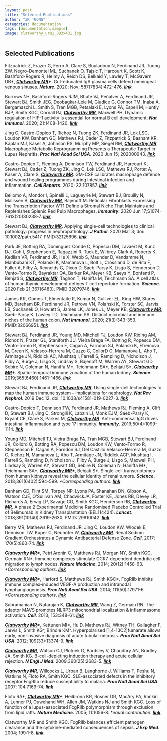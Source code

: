 ```yaml
---
layout: post
title: "Selected Publications"
author: "ZK TUONG"
categories: documentation
tags: [documentation,sample]
image: clatworthy_uru1_883x431.jpg
---
```


## Selected Publications

Fitzpatrick Z, Frazer G, Ferro A, Clare S, Bouladoux N, Ferdinand JR, Tuong ZW, Negro-Demontel ML, Suchanek O, Tajsic T, Harcourt K, Scott K, Bashford-Rogers R, Helmy A, Reich DS, Belkaid Y, Lawley T, McGavern DB\*, ***<u>Clatworthy MR</u>\****. Gut-educated IgA plasma cells defend meningeal venous sinuses. ***Nature***. 2020; Nov; 587(7834):472-476. [***link***](https://www.nature.com/articles/s41586-020-2886-4)

Burrows N\*, Bashford-Rogers RJM, Bhute VJ, Peñalver A, Ferdinand JR, Stewart BJ, Smith JEG, Deobagkar-Lele M, Giudice G, Connor TM, Inaba A, Bergamaschi L, Smith S, Tran MGB, Petsalaki E, Lyons PA, Espeli M, Huntly BJP, Smith KGC, Cornall RJ, ***<u>Clatworthy MR</u>***, Maxwell PH. Dynamic regulation of HIF-1 activity is essential for normal B cell development. ***Nat Immunol***. 2020; 21:1408–1420. [***link***](https://www.nature.com/articles/s41590-020-0772-8?proof=t)

Jing C, Castro-Dopico T, Richoz N, Tuong ZK, Ferdinand JR, Lok LSC, Loudon KW, Banham GD, Mathews RJ, Cader Z, Fitzpatrick S, Bashant KR, Kaplan MJ, Kaser A, Johnson RS, Murphy MP, Siegel RM, ***<u>Clatworthy MR</u>***. Macrophage Metabolic Reprogramming Presents a Therapeutic Target in Lupus Nephritis. ***Proc Natl Acad Sci USA***. 2020 Jun 15; 202000943. [***link***](https://www.pnas.org/content/117/26/15160)

Castro-Dopico T, Fleming A, Dennison TW, Ferdinand JR, Harcourt K, Stewart BJ, Cader Z, Tuong ZK, Jing C, Lok LSC, Mathews RJ, Portet A, Kaser A, Clare S, ***<u>Clatworthy MR</u>***. GM-CSF calibrates macrophage defence and wound healing programmes during intestinal infection and inflammation. ***Cell Reports***. 2020; 32:107857. [***link***](https://www.ncbi.nlm.nih.gov/pmc/articles/PMC7351110/)

Bellomo A, Mondor I, Spinelli L, Lagueyrie M, Stewart BJ, Brouilly N, Malissen B, ***<u>Clatworthy MR</u>***, Bajénoff M. Reticular Fibroblasts Expressing the Transcription Factor WT1 Define a Stromal Niche That Maintains and Replenishes Splenic Red Pulp Macrophages. ***Immunity***. 2020 Jun 17;S1074-7613(20)30238-7. [***link***](https://www.sciencedirect.com/science/article/pii/S1074761320302387)

Stewart BJ, ***<u>Clatworthy MR</u>***. Applying single-cell technologies to clinical pathology: progress in nephropathology. ***J Pathol***. 2020 Mar 3; doi: 10.1002/path.5417. PMID:32125696. [***link***](https://onlinelibrary.wiley.com/doi/abs/10.1002/path.5417)

Park JE, Botting RA, Domínguez Conde C, Popescu DM, Lavaert M, Kunz DJ, Goh I, Stephenson E, Ragazzini R, Tuck E, Wilbrey-Clark A, Roberts K, Kedlian VR, Ferdinand JR, He X, Webb S, Maunder D, Vandamme N, Mahbubani KT, Polanski K, Mamanova L, Bolt L, Crossland D, de Rita F, Fuller A, Filby A, Reynolds G, Dixon D, Saeb-Parsy K, Lisgo S, Henderson D, Vento-Tormo R, Bayraktar OA, Barker RA, Meyer KB, Saeys Y, Bonfanti P, Behjati S, ***<u>Clatworthy MR</u>***, Taghon T, Haniffa M, Teichmann SA. A cell atlas of human thymic development defines T cell repertoire formation. ***Science***. 2020 Feb 21;367(6480). PMID:32079746. [***link***](https://science.sciencemag.org/content/367/6480/eaay3224)

James KR, Gomes T, Elmentaite R, Kumar N, Gulliver EL, King HW, Stares MD, Bareham BR, Ferdinand JR, Petrova VN, Polański K, Forster SC, Jarvis LB, Suchanek O, Howlett S, James LK, Jones JL, Meyer KB, ***<u>Clatworthy MR</u>***, Saeb-Parsy K, Lawley TD, Teichmann SA. Distinct microbial and immune niches of the human colon. ***Nat Immunol***. 2020; 21(3):343-353. PMID:32066951. [***link***](https://www.nature.com/articles/s41590-020-0602-z)

Stewart BJ, Ferdinand JR, Young MD, Mitchell TJ, Loudon KW, Riding AM, Richoz N, Frazer GL, Staniforth JU, Vieira Braga FA, Botting R, Popescu DM, Vento-Tormo R, Stephenson E, Cagan A, Farndon SJ, Polanski K, Efremova M, Green K, Velasco-Herrera M, Guzzo C, CollorD G, Mamanova L, Aho T, Armitage JN, Riddick AC, Mushtaq I, Farrell S, Rampling D, Nicholson J, Filby A, Burge J, Lisgo S, Lindsay S, Bajenoff M, Warren AY, Stewart GD, Sebire N, Coleman N, Haniffa M\*, Teichmann SA\*, Behjati S\*, ***<u>Clatworthy MR</u>\****. Spatio-temporal immune zonation of the human kidney.  ***Science***. 2019;365(6460):1461-1466. [***link***](https://science.sciencemag.org/content/365/6460/1461)

Stewart BJ, Ferdinand JR, ***<u>Clatworthy MR</u>***. Using single-cell technologies to map the human immune system – implications for nephrology. ***Nat Rev Nephrol***. 2019 Dec 12. doi: 10.1038/s41581-019-0227-3. [***link***](https://www.nature.com/articles/s41581-019-0227-3)

Castro-Dopico T, Dennison TW, Ferdinand JR, Mathews RJ, Fleming A, Clift D, Stewart BJ, Jing C, Strongili K, Labzin LI, Monk EJM, Saeb-Parsy K, Bryant CE, Clare S, Parkes M, ***<u>Clatworthy MR</u>***. Anti-commensal IgG drives intestinal inflammation and type 17 immunity. ***Immunity***. 2019;50(4):1099-1114. [***link***](https://www.ncbi.nlm.nih.gov/pmc/articles/PMC6477154/)

Young MD, Mitchell TJ, Vieira Braga FA, Tran MGB, Stewart BJ, Ferdinand JR, Collord G, Botting RA, Popescu DM, Loudon KW, Vento-Tormo R, Stephenson E, Cagan A, Farndon SJ, Del Castillo Velasco-Herrera M, Guzzo C, Richoz N, Mamanova L, Aho T, Armitage JN, Riddick ACP, Mushtaq I, Farrell S, Rampling D, Nicholson J, Filby A, Burge J, Lisgo S, Maxwell PH, Lindsay S, Warren AY, Stewart GD, Sebire N, Coleman N, Haniffa M\*, Teichmann SA\*, ***<u>Clatworthy MR</u>\****, Behjati S\*. Single-cell transcriptomes from human kidneys reveal the cellular identity of renal tumors. ***Science***. 2018;361(6402):594-599. *\*Corresponding authors*. [***link***](https://science.sciencemag.org/content/361/6402/594) 

Banham GD, Flint SM, Torpey NP, Lyons PA, Shanahan DN, Gibson A, Watson CJE, O’Sullivan AM, ChadwickJA, Foster KE, Jones RB, Devey LR, Richards A, Erwig LP, Savage CO, Smith KGC, Henderson RB, ***<u>Clatworthy MR</u>***. A phase 2 Experimental Medicine Randomised Placebo Controlled Trial of Belimumab in Kidney Transplantation (BEL114424). ***Lancet***. 2018;391(10140):2619-2630. PMID: 29910042. [***link***](https://pubmed.ncbi.nlm.nih.gov/29910042/)

Berry MR, Mathews RJ, Ferdinand JR, Jing C, Loudon KW, Wlodek E, Dennison TW, Kuper C, Neuhofer W, ***<u>Clatworthy MR</u>***. Renal Sodium Gradient Orchestrates a Dynamic Antibacterial Defense Zone. ***Cell***. 2017; 170(5):860-74. [***link***](https://www.sciencedirect.com/science/article/pii/S0092867417308292)

***<u>Clatworthy MR</u>\****, Petri Aronin C, Matthews RJ, Morgan NY, Smith KGC, Germain RN\*. Immune complexes stimulate CCR7-dependent dendritic cell migration to lymph nodes. ***Nature Medicine***. 2014; 20(12):1458-63. *\*Corresponding authors*. [***link***](https://www.nature.com/articles/nm.3709) 

***<u>Clatworthy MR</u>\****, Harford S, Matthews RJ, Smith KGC\*. FcgRIIb inhibits immune complex-induced VEGF-A production and intranodal lymphangiogenesis. ***Proc Natl Acad Sci USA***. 2014; 111(50):17971-6. *\*Corresponding authors*. [***link***](https://www.pnas.org/content/111/50/17971.long) 

Subramanian N, Natarajan K, ***<u>Clatworthy MR</u>***, Wang Z, Germain RN. The adaptor MAVS promotes NLRP3 mitochondrial localization & inflammasome activation. ***Cell***. 2013; 153:348-61. [***link***](https://www.ncbi.nlm.nih.gov/pmc/articles/PMC3632354/)

***<u>Clatworthy MR</u>\****, Kettunen MI\*, Hu D, Mathews RJ, Witney TH, Gallagher F, Jarvis L, Smith KG^, Brindle KM^. Hyperpolarised [1,4-13C2]fumarate allows early, non-invasive diagnosis of acute tubular necrosis. ***Proc Natl Acad Sci USA***. 2012; 109(33):13374-9. [***link***](https://www.pnas.org/content/109/33/13374)

***<u>Clatworthy MR</u>***, Watson CJ, Plotnek G, Bardsley V, Chaudhry AN, Bradley JA, Smith KG. B-cell-depleting induction therapy and acute cellular rejection. ***N Engl J Med***. 2009;360(25):2683-5. [***link***](https://www.ncbi.nlm.nih.gov/pmc/articles/PMC4143588/)

***<u>Clatworthy MR</u>***, Willcocks L, Urban B, Langhorne J, Williams T, Peshu N, Watkins N, Floto RA, Smith KGC. SLE-associated defects in the inhibitory receptor FcgRIIb reduce susceptibility to malaria.  ***Proc Natl Acad Sci USA***. 2007; 104:7169-74. [***link***](https://www.pnas.org/content/104/17/7169.long)

Floto RA\*, ***<u>Clatworthy MR</u>\****, Heilbronn KR, Rosner DR, MacAry PA, Rankin A, Lehner PJ, Ouwehand WH, Allen JM, Watkins NJ and Smith KGC. Loss of function of a lupus-associated FcgRIIb polymorphism through exclusion from lipid rafts. ***Nature Medicine***. 2005; 11:1056-8. *\*equal contribution*. [***link***](https://www.nature.com/articles/nm1288)

Clatworthy MR and Smith KGC. FcgRIIb balances efficient pathogen clearance and the cytokine-mediated consequences of sepsis. ***J Exp Med***. 2004; 199:1-8. [***link***](https://rupress.org/jem/article/199/5/717/40060/Fc-RIIb-Balances-Efficient-Pathogen-Clearance-and)
